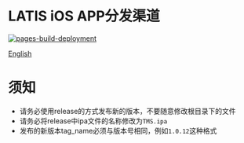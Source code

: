 # LATIS iOS APP分发渠道

[![pages-build-deployment](https://github.com/latisinspur/latisinspur.github.io/actions/workflows/pages/pages-build-deployment/badge.svg)](https://github.com/latisinspur/latisinspur.github.io/actions/workflows/pages/pages-build-deployment)

[English](./README_en.md)

# 须知

- 请务必使用release的方式发布新的版本，不要随意修改根目录下的文件
- 请务必将release中ipa文件的名称修改为`TMS.ipa`
- 发布的新版本tag_name必须与版本号相同，例如`1.0.12`这种格式



